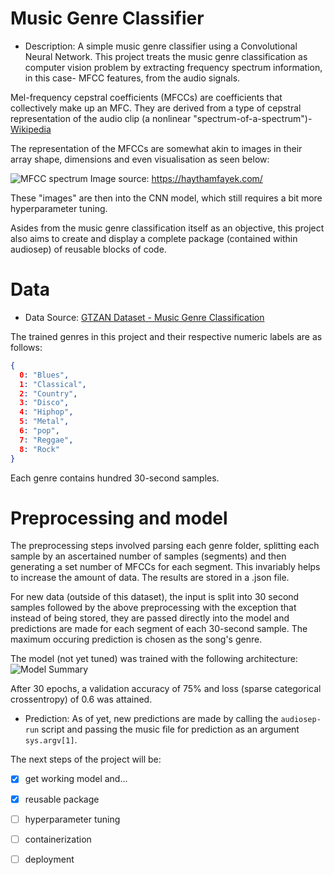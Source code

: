 # Music Genre Classifier

- Description: 
A simple music genre classifier using a Convolutional Neural Network.
This project treats the music genre classification as computer vision problem by extracting frequency spectrum information, in this case- MFCC features, from the audio signals.

Mel-frequency cepstral coefficients (MFCCs) are coefficients that collectively make up an MFC. They are derived from a type of cepstral representation of the audio clip (a nonlinear "spectrum-of-a-spectrum")- [Wikipedia](https://en.wikipedia.org/wiki/Mel-frequency_cepstrum#:~:text=Mel%2Dfrequency%20cepstral%20coefficients%20(MFCCs,%2Da%2Dspectrum%22).)

The representation of the MFCCs are somewhat akin to images in their array shape, dimensions and even visualisation as seen below:

![MFCC spectrum](https://haythamfayek.com/assets/posts/post1/filter_banks_raw.jpg)
Image source: https://haythamfayek.com/

These "images" are then into the CNN model, which still requires a bit more hyperparameter tuning.

Asides from the music genre classification itself as an objective, this project also aims to create and display a complete package (contained within audiosep) of reusable blocks of code.

# Data

- Data Source: [GTZAN Dataset - Music Genre Classification](https://www.kaggle.com/andradaolteanu/gtzan-dataset-music-genre-classification)

The trained genres in this project and their respective numeric labels are as follows:
```json
{ 
  0: "Blues",
  1: "Classical",
  2: "Country",
  3: "Disco",
  4: "Hiphop",
  5: "Metal",
  6: "pop",
  7: "Reggae",
  8: "Rock"
}
```

Each genre contains hundred 30-second samples.

# Preprocessing and model
The preprocessing steps involved parsing each genre folder, splitting each sample by an ascertained number of samples (segments) and then generating a set number of MFCCs for each segment. This invariably helps to increase the amount of data. The results are stored in a .json file.

For new data (outside of this dataset), the input is split into 30 second samples followed by the above preprocessing with the exception that instead of being stored, they are passed directly into the model and predictions are made for each segment of each 30-second sample. The maximum occuring prediction is chosen as the song's genre.

The model (not yet tuned) was trained with the following architecture:
![Model Summary](https://drive.google.com/file/d/1cjn49GjIfAciMGvGgIdIh_FV3Xr9wJZk/view?usp=sharing)

After 30 epochs, a validation accuracy of 75% and loss (sparse categorical crossentropy) of 0.6 was attained. 

- Prediction:
As of yet, new predictions are made by calling the `audiosep-run` script and passing the music file for prediction as an argument `sys.argv[1]`.

The next steps of the project will be:
- [x] get working model and...
- [x] reusable package
- [ ] hyperparameter tuning 
- [ ] containerization
- [ ] deployment


